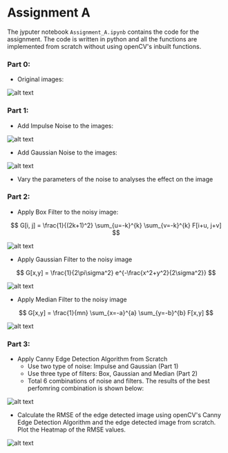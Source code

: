# Assignment A
The jyputer notebook `Assignment_A.ipynb` contains the code for the assignment. The code is written in python and all the functions are implemented from scratch without using openCV's inbuilt functions.

### Part 0:
- Original images:

![alt text](results/original.png)

### Part 1:
- Add Impulse Noise to the images:

![alt text](results/impulse_noise.png)

- Add Gaussian Noise to the images:

![alt text](results/gaussian_noise.png)

- Vary the parameters of the noise to analyses the effect on the image

### Part 2:
- Apply Box Filter to the noisy image:

$$
G[i, j] = \frac{1}{(2k+1)^2} \sum_{u=-k}^{k} \sum_{v=-k}^{k} F[i+u, j+v]
$$

![alt text](results/box_filter.png)

- Apply Gaussian Filter to the noisy image

$$
G[x,y] = \frac{1}{2\pi\sigma^2} e^{-\frac{x^2+y^2}{2\sigma^2}}
$$

![alt text](results/gaussian_filter.png)

- Apply Median Filter to the noisy image

$$
G[x,y] = \frac{1}{mn} \sum_{x=-a}^{a} \sum_{y=-b}^{b} F[x,y]
$$

![alt text](results/median_filter.png)


### Part 3:
- Apply Canny Edge Detection Algorithm from Scratch
    - Use two type of noise: Impulse and Gaussian (Part 1)
    - Use three type of filters: Box, Gaussian and Median (Part 2)
    - Total 6 combinations of noise and filters. The results of the best perfomring combination is shown below:

![alt text](results/self.png)

- Calculate the RMSE of the edge detected image using openCV's Canny Edge Detection Algorithm and the edge detected image from scratch. Plot the Heatmap of the RMSE values.

![alt text](results/heatmap.png)